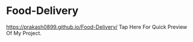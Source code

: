 # Food-Delivery
https://prakash0899.github.io/Food-Delivery/  Tap Here For Quick Preview Of My Project.
